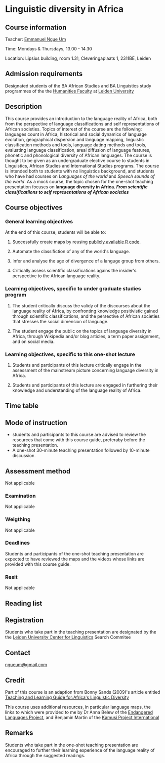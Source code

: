 # **Linguistic diversity in Africa**

## **Course information**
Teacher: [Emmanuel Ngue Um](https://www.linkedin.com/in/emmanuel-ngué-um-98663769/)
 
Time: Mondays & Thursdays, 13.00 - 14.30

Location: Lipsius building, room 1.31, Cleveringaplaats 1, 2311BE, Leiden

## **Admission requirements**

Designated students of the BA African Studies and BA Linguistics study programmes of the the [Humanities Faculty](https://www.universiteitleiden.nl/en/humanities) at [Leiden University](https://www.universiteitleiden.nl/en) 

## **Description**

This course provides an introduction to the language reality of Africa, both from the perspective of language classifications and self representations of African societies. Topics of interest of the course are the following:  languages count in Africa, historical and social dynamics of language evolution, geographical dispersion and language mapping, linguistic classification methods and tools, language dating methods and tools, evaluating language classification, areal diffusion of language features, phonetic and phonological diversity of African languages. The course is thought to be given as an undergraduate elective course to students in Linguistics, African Studies and International Studies programs. The course is intended both to students with no linguistics background, and students who have had courses on *Languages of the world* and *Speech sounds of the world*.
As a mock course, the topic chosen for the one-shot teaching presentation focuses on **language diversity in Africa. *From scientific classificatiions to self representations of African societies***

## **Course objectives**

### **General learning objectives**
At the end of this course, students will be able to:

1. Successfully create maps by reusing [publicly available R code](https://github.com/digitalkoine/PizzaMap-learn-to-code-maps-in-R-).

2. Automate the classifiction of any of the world's language.

3. Infer and analyse the age of divergence of a languge group from others.

4. Critically assess scientific classifications agains the insider's perspective to the African language reality. 


### **Learning objectives, specific to under graduate studies program**
1. The student critically discuss the validy of the discourses about the language reality of Africa, by confronting knowledge positivistic gained through scientific classifications, and the persective of African societies that stresses the social dimension of language.

2. The student engage the public on the topics of language diversity in Africa, through Wikipedia and/or blog articles, a term paper assignment, and on social media.

### **Learning objectives, specific to this one-shot lecture**
1. Students and participants of this lecture critically engage in the assessment of the mainstream picture concerning language diversity in Africa.

2. Students and participants of this lecture are engaged in furthering their knowledge and understanding of the language reality of Africa.

## **Time table**

## **Mode of instruction**
- students and participants to this course are advised to review the resources that come with this course guide, preferaby before the teaching presentation.
- A one-shot 30-minute teaching presentation followed by 10-minute discussion.

## **Assessment method**
Not applicable

### **Examination**
Not applicable

### **Weigthing**
Not applicable

### **Deadlines**
Students and participants of the one-shot teaching presentation are expected to have reviewed the maps and the videos whose links are provided with this course guide.

### **Resit**
Not applicable

## **Reading list**



## **Registration**
Students who take part in the teaching presentation are designated by the the [Leiden University Center for Linguistics](https://www.universiteitleiden.nl/en/humanities/leiden-university-centre-for-linguistics) Search Commitee

## **Contact**
ngueum@gmail.com 

## **Credit**
Part of this course is an adaption from Bonny Sands (2009)'s article entitled [Teaching and Learning Guide for:Africa's Linguistic Diversity](https://compass.onlinelibrary.wiley.com/doi/epdf/10.1111/j.1749-818X.2009.00161.x)

This course uses additional resources, in particular language maps, the links to which were provided to me by Dr Anna Belew  of the [Endangered Languages Project](https://www.endangeredlanguages.com/), and Benjamin Martin of the [Kamusi Project International](https://kamusi.org/)

## **Remarks**
Students who take part in the one-shot teaching presentation are encouraged to further their learning experience of the language reality of Africa through the suggested readings. 